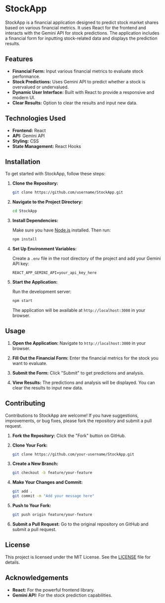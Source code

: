 # StockApp

StockApp is a financial application designed to predict stock market shares based on various financial metrics. It uses React for the frontend and interacts with the Gemini API for stock predictions. The application includes a financial form for inputting stock-related data and displays the prediction results.

## Features

- **Financial Form:** Input various financial metrics to evaluate stock performance.
- **Stock Predictions:** Uses Gemini API to predict whether a stock is overvalued or undervalued.
- **Dynamic User Interface:** Built with React to provide a responsive and modern UI.
- **Clear Results:** Option to clear the results and input new data.

## Technologies Used

- **Frontend:** React
- **API:** Gemini API
- **Styling:** CSS
- **State Management:** React Hooks

## Installation

To get started with StockApp, follow these steps:

1. **Clone the Repository:**

   ```bash
   git clone https://github.com/username/StockApp.git
   ```

2. **Navigate to the Project Directory:**

   ```bash
   cd StockApp
   ```

3. **Install Dependencies:**

   Make sure you have [Node.js](https://nodejs.org/) installed. Then run:

   ```bash
   npm install
   ```

4. **Set Up Environment Variables:**

   Create a `.env` file in the root directory of the project and add your Gemini API key:

   ```env
   REACT_APP_GEMINI_API=your_api_key_here
   ```

5. **Start the Application:**

   Run the development server:

   ```bash
   npm start
   ```

   The application will be available at `http://localhost:3000` in your browser.

## Usage

1. **Open the Application:** Navigate to `http://localhost:3000` in your browser.

2. **Fill Out the Financial Form:** Enter the financial metrics for the stock you want to evaluate.

3. **Submit the Form:** Click "Submit" to get predictions and analysis.

4. **View Results:** The predictions and analysis will be displayed. You can clear the results to input new data.

## Contributing

Contributions to StockApp are welcome! If you have suggestions, improvements, or bug fixes, please fork the repository and submit a pull request.

1. **Fork the Repository:** Click the "Fork" button on GitHub.
2. **Clone Your Fork:** 

   ```bash
   git clone https://github.com/your-username/StockApp.git
   ```

3. **Create a New Branch:**

   ```bash
   git checkout -b feature/your-feature
   ```

4. **Make Your Changes and Commit:**

   ```bash
   git add .
   git commit -m "Add your message here"
   ```

5. **Push to Your Fork:**

   ```bash
   git push origin feature/your-feature
   ```

6. **Submit a Pull Request:** Go to the original repository on GitHub and submit a pull request.

## License

This project is licensed under the MIT License. See the [LICENSE](LICENSE) file for details.

## Acknowledgements

- **React:** For the powerful frontend library.
- **Gemini API:** For the stock prediction capabilities.
